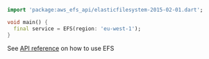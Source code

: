 ```dart
import 'package:aws_efs_api/elasticfilesystem-2015-02-01.dart';

void main() {
  final service = EFS(region: 'eu-west-1');
}
```

See [API reference](https://pub.dev/documentation/aws_efs_api/latest/elasticfilesystem-2015-02-01/EFS-class.html) on how to use EFS
